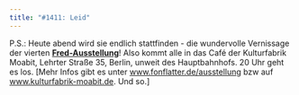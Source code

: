 ```yaml
---
title: "#1411: Leid"
---
```


P.S.: 
Heute abend wird sie endlich stattfinden - die wundervolle Vernissage der vierten <a href="http://www.fonflatter.de"><strong>Fred-Ausstellung</strong></a>!
Also kommt alle in das Café der Kulturfabrik Moabit, Lehrter Straße 35, Berlin, unweit des Hauptbahnhofs. 20 Uhr geht es los.
[Mehr Infos gibt es unter 
<a href="http://www.fonflatter.de">www.fonflatter.de/ausstellung</a> bzw auf <a href="http://www.kulturfabrik-moabit.de">www.kulturfabrik-moabit.de</a>.
Und so.]
